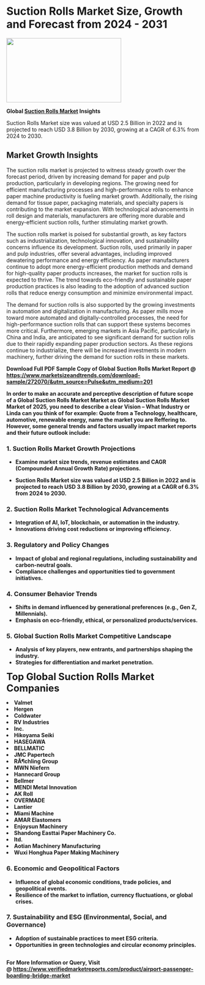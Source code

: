 <H1>Suction Rolls Market Size, Growth and Forecast from 2024 - 2031</H1><img class="aligncenter size-medium wp-image-584254" src="https://thirdeyenews.in/wp-content/uploads/2024/09/Global-Market-Research-300x168.jpeg" alt="" width="300" height="168" /><p><strong>Global&nbsp;<a href="https://www.marketsizeandtrends.com/download-sample/272070/&amp;utm_source=Pulse&amp;utm_medium=201">Suction Rolls Market</a> Insights</strong></p><p>Suction Rolls Market size was valued at USD 2.5 Billion in 2022 and is projected to reach USD 3.8 Billion by 2030, growing at a CAGR of 6.3% from 2024 to 2030.</p><p><h2>Market Growth Insights</h2> <p>The suction rolls market is projected to witness steady growth over the forecast period, driven by increasing demand for paper and pulp production, particularly in developing regions. The growing need for efficient manufacturing processes and high-performance rolls to enhance paper machine productivity is fueling market growth. Additionally, the rising demand for tissue paper, packaging materials, and specialty papers is contributing to the market expansion. With technological advancements in roll design and materials, manufacturers are offering more durable and energy-efficient suction rolls, further stimulating market growth.</p> <p><strong></strong></p> <p>The suction rolls market is poised for substantial growth, as key factors such as industrialization, technological innovation, and sustainability concerns influence its development. Suction rolls, used primarily in paper and pulp industries, offer several advantages, including improved dewatering performance and energy efficiency. As paper manufacturers continue to adopt more energy-efficient production methods and demand for high-quality paper products increases, the market for suction rolls is expected to thrive. The trend towards eco-friendly and sustainable paper production practices is also leading to the adoption of advanced suction rolls that reduce energy consumption and minimize environmental impact.</p> <p>The demand for suction rolls is also supported by the growing investments in automation and digitalization in manufacturing. As paper mills move toward more automated and digitally-controlled processes, the need for high-performance suction rolls that can support these systems becomes more critical. Furthermore, emerging markets in Asia Pacific, particularly in China and India, are anticipated to see significant demand for suction rolls due to their rapidly expanding paper production sectors. As these regions continue to industrialize, there will be increased investments in modern machinery, further driving the demand for suction rolls in these markets.</p> <p><strong></p><p><span class=""><strong>Download Full PDF Sample Copy of Global Suction Rolls Market Report</strong> @ <a href="https://www.marketsizeandtrends.com/download-sample/272070/&amp;utm_source=Pulse&amp;utm_medium=201" target="_blank">https://www.marketsizeandtrends.com/download-sample/272070/&amp;utm_source=Pulse&amp;utm_medium=201</a></span></p><p>In order to make an accurate and perceptive description of future scope of a Global&nbsp;Suction Rolls Market Market as Global&nbsp;Suction Rolls Market Market of 2025, you need to describe a clear Vision &ndash; What Industry or Linda can you think of for example: Quote from a Technology, healthcare, automotive, renewable energy, name the market you are Reffering to. However, some general trends and factors usually impact market reports and their future outlook include:</p><h3>1.&nbsp;<strong>Suction Rolls Market Growth Projections</strong></h3><ul><li>Examine market size trends, revenue estimates and CAGR (Compounded Annual Growth Rate) projections.</li><li><p>Suction Rolls Market size was valued at USD 2.5 Billion in 2022 and is projected to reach USD 3.8 Billion by 2030, growing at a CAGR of 6.3% from 2024 to 2030.</p></li></ul><h3>2.&nbsp;<strong>Suction Rolls Market Technological Advancements</strong></h3><ul><li>Integration of AI, IoT, blockchain, or automation in the industry.</li><li>Innovations driving cost reductions or improving efficiency.</li></ul><h3>3.&nbsp;<strong>Regulatory and Policy Changes</strong></h3><ul><li>Impact of global and regional regulations, including sustainability and carbon-neutral goals.</li><li>Compliance challenges and opportunities tied to government initiatives.</li></ul><h3>4.&nbsp;<strong>Consumer Behavior Trends</strong></h3><ul><li>Shifts in demand influenced by generational preferences (e.g., Gen Z, Millennials).</li><li>Emphasis on eco-friendly, ethical, or personalized products/services.</li></ul><h3>5.&nbsp;<strong>Global Suction Rolls Market Competitive Landscape</strong></h3><ul><li>Analysis of key players, new entrants, and partnerships shaping the industry.</li><li>Strategies for differentiation and market penetration.</li></ul><p data-pm-slice="1 1 []"><span style="color: inherit; font-family: inherit; font-size: 25px;">Top Global Suction Rolls Market Companies</span></p><div class="" data-test-id=""><p><li>Valmet</li><li> Hergen</li><li> Coldwater</li><li> RV Industries</li><li> Inc.</li><li> Hikoyama Seiki</li><li> HASEGAWA</li><li> BELLMATIC</li><li> JMC Papertech</li><li> RÃ¶chling Group</li><li> MWN Niefern</li><li> Hannecard Group</li><li> Bellmer</li><li> MENDI Metal Innovation</li><li> AK Roll</li><li> OVERMADE</li><li> Lantier</li><li> Miami Machine</li><li> AMAR Elastomers</li><li> Enjoysun Machinery</li><li> Shandong Easttai Paper Machinery Co.</li><li>ltd.</li><li> Aotian Machinery Manufacturing</li><li> Wuxi Honghua Paper Making Machinery</li></p></div><h3>6.&nbsp;<strong>Economic and Geopolitical Factors</strong></h3><ul><li>Influence of global economic conditions, trade policies, and geopolitical events.</li><li>Resilience of the market to inflation, currency fluctuations, or global crises.</li></ul><h3>7.&nbsp;<strong>Sustainability and ESG (Environmental, Social, and Governance)</strong></h3><ul><li>Adoption of sustainable practices to meet ESG criteria.</li><li>Opportunities in green technologies and circular economy principles.</li></ul><h2><strong style="font-size: 14px;">For More Information or Query, Visit @&nbsp;</strong><a style="background-color: #ffffff; font-size: 14px;" href="https://www.marketsizeandtrends.com/report/suction-rolls-market/" target="_blank">https://www.verifiedmarketreports.com/product/airport-passenger-boarding-bridge-market</a></h2>

